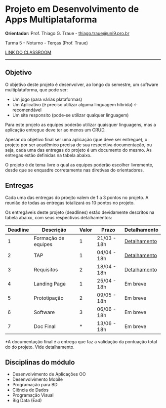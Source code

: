 # Projeto em Desenvolvimento de Apps Multiplataforma

**Orientador:** Prof. Thiago G. Traue - thiago.traue@uni9.pro.br

Turma 5 - Noturno - Terças (Prof. Traue)

[LINK DO CLASSROOM](https://classroom.google.com/c/NTkzODczOTQ4ODg0?cjc=qu57mta)

***

## Objetivo

O objetivo deste projeto é desenvolver, ao longo do semestre, um software multiplataforma, que pode ser:

- Um jogo (para várias plataformas)
- Um Aplicativo (é preciso utilizar alguma linguagem híbrida) <- recomendável
- Um site responsito (pode-se utilizar qualquer linguagem)

Para este projeto as equipes poderão utilizar quaisquer linguagens, mas a aplicação entregue deve ter ao menos um CRUD.

Apesar do objetivo final ser uma aplicação (que deve ser entregue), o projeto por ser acadêmico precisa de sua respectiva documentação, ou seja, cada uma das entregas do projeto é um documento do mesmo. As entregas estão definidas na tabela abaixo.

O projeto é de tema livre o qual as equipes poderão escolher livremente, desde que se enquadre corretamente nas diretivas do orientadores.

## Entregas

Cada uma das entregas do proejto valem de 1 a 3 pontos no projeto. A reunião de todas as entregas totalizará os 10 pontos no projeto.

Os entregáveis deste projeto (deadlines) estão devidamente descritos na tabela abaixo, com seus respectivos detalhamentos:

| Deadline | Descrição           | Valor | Prazo       | Detalhamento |
|----------|---------------------|-------|-------------|--------------|
| 1        | Formação de equipes | 1     | 21/03 - 18h | [Detalhamento](https://docs.google.com/document/d/1NHa2U_pusD-dLKR5ILqq1tdlrHMfC20GRO-Zj5Bt6Ww/) |
| 2        | TAP                 | 1     | 04/04 - 18h | [Detalhamento](https://docs.google.com/document/d/1nPrkjNS2xf30WKh-dX-e_PTO3kKuCYwJrvTMjHvqJ5U/) |
| 3        | Requisitos          | 2     | 18/04 - 18h | [Detalhamento](https://docs.google.com/document/d/1Bp1vj8ZTDmsmswPBnsgqQpNIxt1SCfDja0KD9qlK9QA/) |
| 4        | Landing Page        | 1     | 25/04 - 18h | Em breve     |
| 5        | Prototipação        | 2     | 09/05 - 18h | Em breve     |
| 6        | Software            | 3     | 06/06 - 18h | Em breve     |
| 7        | Doc Final           | *     | 13/06 - 18h | Em breve     |

*A documentação final é a entrega que faz a validação da pontuação total do do projeto. Vide detalhamento.

## Disciplinas do módulo

- Desenvolvimento de Aplicações OO
- Desenvolvimento Mobile
- Programação para BD
- Ciência de Dados
- Programação Visual
- Big Data (Ead)
